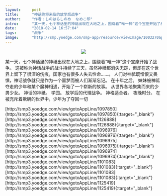 ```yaml
---
layout:     post
title:      "神话终将来临的放学后战争"
author:     "作者：しのはらしのめ  なめこ印"
intro:      "某一天，七个神话里的神祗出现在大地之上，围绕着“唯一神”这个宝座开始了战争。 这被称为神话战争的战斗持续了三天，虽然神祗都消失无踪，但却在这个世界上留下了很深的伤痕，国家也有很多人失去性命……。 人们对神祗既憎恨又畏惧，神话战争就只是作为一个噩梦而被人们渐渐忘记。 在十年之后。 妹妹被神祗夺走的少年和某个魔神相遇，开始了一个崭新的故事。 从世界各地聚集而来的少男少女。 神话的神祗。 学园。 放学后的代理战争。 神格适合者。 夜晚时分。 在被充斥着欺瞒的世界中，少年为了夺回一切"
date:       "2018-02-14 16:57:04"
tags:       "战争"
image:      "http://smp.yoedge.com/smp-app/resource/viewImage/1003270appline.png"
---
```

<div style="text-align: center">
<p><img src="http://smp.yoedge.com/smp-app/resource/viewImage/1003270appline.png"/></p>
</div>
<p class="post-meta">
<span>某一天，七个神话里的神祗出现在大地之上，围绕着“唯一神”这个宝座开始了战争。 这被称为神话战争的战斗持续了三天，虽然神祗都消失无踪，但却在这个世界上留下了很深的伤痕，国家也有很多人失去性命……。 人们对神祗既憎恨又畏惧，神话战争就只是作为一个噩梦而被人们渐渐忘记。 在十年之后。 妹妹被神祗夺走的少年和某个魔神相遇，开始了一个崭新的故事。 从世界各地聚集而来的少男少女。 神话的神祗。 学园。 放学后的代理战争。 神格适合者。 夜晚时分。 在被充斥着欺瞒的世界中，少年为了夺回一切</span>
</p>
[http://smp3.yoedge.com/view/gotoAppLine/1097850](http://smp3.yoedge.com/view/gotoAppLine/1097850){:target="_blank"}
[http://smp3.yoedge.com/view/gotoAppLine/1126888](http://smp3.yoedge.com/view/gotoAppLine/1126888){:target="_blank"}
[http://smp3.yoedge.com/view/gotoAppLine/1096976](http://smp3.yoedge.com/view/gotoAppLine/1096976){:target="_blank"}
[http://smp3.yoedge.com/view/gotoAppLine/1096975](http://smp3.yoedge.com/view/gotoAppLine/1096975){:target="_blank"}
[http://smp3.yoedge.com/view/gotoAppLine/1096974](http://smp3.yoedge.com/view/gotoAppLine/1096974){:target="_blank"}
[http://smp3.yoedge.com/view/gotoAppLine/1101083](http://smp3.yoedge.com/view/gotoAppLine/1101083){:target="_blank"}
[http://smp3.yoedge.com/view/gotoAppLine/1101083](http://smp3.yoedge.com/view/gotoAppLine/1101083){:target="_blank"}
[http://smp3.yoedge.com/view/gotoAppLine/1125419](http://smp3.yoedge.com/view/gotoAppLine/1125419){:target="_blank"}



